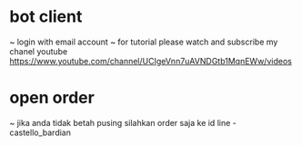 # bot client
~ login with email account
~ for tutorial please watch and subscribe my chanel youtube https://www.youtube.com/channel/UCIgeVnn7uAVNDGtb1MqnEWw/videos
# open order
~ jika anda tidak betah pusing silahkan order saja ke id line - castello_bardian
